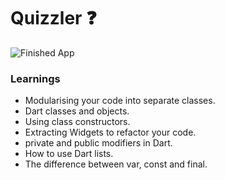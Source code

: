 


# Quizzler ❓



![Finished App](https://github.com/londonappbrewery/Images/blob/master/quizzler-demo.gif)

### Learnings

- Modularising your code into separate classes.
- Dart classes and objects.
- Using class constructors.
- Extracting Widgets to refactor your code.
- private and public modifiers in Dart.
- How to use Dart lists.
- The difference between var, const and final.

